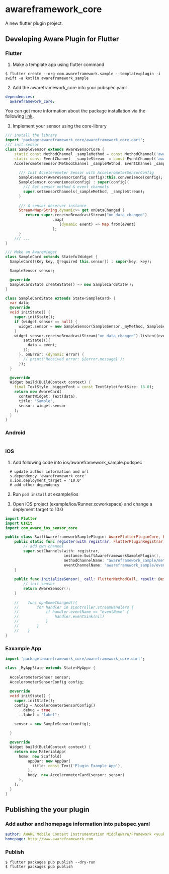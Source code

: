 # awareframework_core

A new flutter plugin project.

## Developing Aware Plugin for Flutter

### Flutter

1. Make a template app using flutter command
```console
$ flutter create --org com.awareframework.sample --template=plugin -i swift -a kotlin awareframework_sample
```

2. Add the awareframework_core into your pubspec.yaml
```yaml
dependencies:
  awareframework_core:
```
You can get more information about the package installation via the following [link](https://flutter.io/docs/development/packages-and-plugins/using-packages).

3. Implement your sensor using the core-library
```dart
/// install the library
import 'package:awareframework_core/awareframework_core.dart';
/// init sensor
class SampleSensor extends AwareSensorCore {
    static const MethodChannel _sampleMethod = const MethodChannel('awareframework_sample/method');
    static const EventChannel  _sampleStream  = const EventChannel('awareframework_sample/event');
    AccelerometerSensor(MethodChannel _sampleMethod, EventChannel _sampleStream) : super(_sampleMethod, _sampleStream);
    
      /// Init Accelerometer Sensor with AccelerometerSensorConfig
      SampleSensor(AwareSensorConfig config):this.convenience(config);
      SampleSensor.convenience(config) : super(config){
        /// Set sensor method & event channels
        super.setSensorChannels(_sampleMethod, _sampleStream);
      }
    
      /// A sensor observer instance
      Stream<Map<String,dynamic>> get onDataChanged {
         return super.receiveBroadcastStream("on_data_changed")
                     .map(
                        (dynamic event) => Map.from(event)
                     );
      }
    /// ...
}

/// Make an AwareWidget
class SampleCard extends StatefulWidget {
  SampleCard({Key key, @required this.sensor}) : super(key: key);

  SampleSensor sensor;

  @override
  SampleCardState createState() => new SampleCardState();
}

class SampleCardState extends State<SampleCard> {
  var data;
  @override
  void initState() {
    super.initState();
    if (widget.sensor == null) {
      widget.sensor = new SampleSensor(SampleSensor._myMethod, SampleSensor._myStream);
    }
    widget.sensor.receiveBroadcastStream("on_data_changed").listen((event) {
        setState((){
          data = event;
        });
      }, onError: (dynamic error) {
        // print('Received error: ${error.message}');
      });
  }

  @override
  Widget build(BuildContext context) {
    final TextStyle _biggerFont = const TextStyle(fontSize: 18.0);
    return new AwareCard(
      contentWidget: Text(data),
      title: "Sample",
      sensor: widget.sensor
    );
  }
}
```

### Android
```kotlin

```

### iOS

1. Add following code into ios/awareframework_sample.podspec
```console
  # update author information and url
  s.dependency 'awareframework_core'
  s.ios.deployment_target = '10.0'
  # add other dependency
```
2. Run `pod install` at example/ios  

3. Open iOS project (example/ios/Runner.xcworkspace) and change a deplyment target to 10.0
```swift
import Flutter
import UIKit
import com_aware_ios_sensor_core

public class SwiftAwareframeworkSamplePlugin: AwareFlutterPluginCore, FlutterPlugin, AwareFlutterPluginSensorInitializationHandler {
    public static func register(with registrar: FlutterPluginRegistrar) {
        // add own channel
        super.setChannels(with: registrar,
                          instance:SwiftAwareframeworkSamplePlugin(),
                          methodChannelName: "awareframework_sample/method",
                          eventChannelName: "awareframework_sample/event")
    }
    
    public func initializeSensor(_ call: FlutterMethodCall, result: @escaping FlutterResult) -> AwareSensor? {
        // init sensor
        return AwareSensor();
    }
    
    //    func opnSomeChanged(){
    //        for handler in sController.streamHandlers {
    //            if handler.eventName == "eventName" {
    //                handler.eventSink(nil)
    //            }
    //        }
    //    }
}
```

### Eaxample App
```dart
import 'package:awareframework_core/awareframework_core.dart';

class _MyAppState extends State<MyApp> {
  
  AccelerometerSensor sensor;
  AccelerometerSensorConfig config;
    
  @override
  void initState() {
    super.initState();
    config = AccelerometerSensorConfig()
      ..debug = true
      ..label = "label";
    
    sensor = new SampleSensor(config);

  }

  @override
  Widget build(BuildContext context) {
    return new MaterialApp(
      home: new Scaffold(
          appBar: new AppBar(
            title: const Text('Plugin Example App'),
          ),
          body: new AccelerometerCard(sensor: sensor)
      ),
    );
  }
}

```

## Publishing the your plugin
### Add author and homepage information into pubspec.yaml
```yaml
author: AWARE Mobile Context Instrumentation Middleware/Framework <yuuki.nishiyama@oulu.fi>
homepage: http://www.awareframework.com
```

### Publish
```console
$ flutter packages pub publish --dry-run
$ flutter packages pub publish
```

